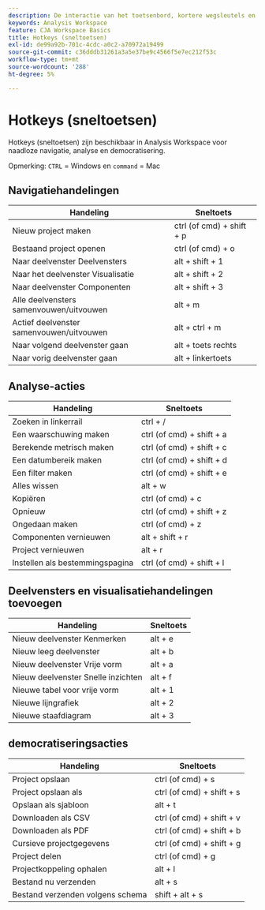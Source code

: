 ```yaml
---
description: De interactie van het toetsenbord, kortere wegsleutels en punt-en-klik gedrag beschikbaar in Analysis Workspace.
keywords: Analysis Workspace
feature: CJA Workspace Basics
title: Hotkeys (sneltoetsen)
exl-id: de99a92b-701c-4cdc-a0c2-a70972a19499
source-git-commit: c36dddb31261a3a5e37be9c4566f5e7ec212f53c
workflow-type: tm+mt
source-wordcount: '288'
ht-degree: 5%

---
```


# Hotkeys (sneltoetsen)

Hotkeys (sneltoetsen) zijn beschikbaar in Analysis Workspace voor naadloze navigatie, analyse en democratisering.

Opmerking: `CTRL` = Windows en `command` = Mac

## Navigatiehandelingen

| Handeling | Sneltoets |
|---|---|
| Nieuw project maken | ctrl (of cmd) + shift + p |
| Bestaand project openen | ctrl (of cmd) + o |
| Naar deelvenster Deelvensters | alt + shift + 1 |
| Naar het deelvenster Visualisatie | alt + shift + 2 |
| Naar deelvenster Componenten | alt + shift + 3 |
| Alle deelvensters samenvouwen/uitvouwen | alt + m |
| Actief deelvenster samenvouwen/uitvouwen | alt + ctrl + m |
| Naar volgend deelvenster gaan | alt + toets rechts |
| Naar vorig deelvenster gaan | alt + linkertoets |

## Analyse-acties

| Handeling | Sneltoets |
|---|---|
| Zoeken in linkerrail | ctrl + / |
| Een waarschuwing maken | ctrl (of cmd) + shift + a |
| Berekende metrisch maken | ctrl (of cmd) + shift + c |
| Een datumbereik maken | ctrl (of cmd) + shift + d |
| Een filter maken | ctrl (of cmd) + shift + e |
| Alles wissen | alt + w |
| Kopiëren | ctrl (of cmd) + c |
| Opnieuw | ctrl (of cmd) + shift + z |
| Ongedaan maken | ctrl (of cmd) + z |
| Componenten vernieuwen | alt + shift + r |
| Project vernieuwen | alt + r |
| Instellen als bestemmingspagina | ctrl (of cmd) + shift + l |

## Deelvensters en visualisatiehandelingen toevoegen

| Handeling | Sneltoets |
|---|---|
| Nieuw deelvenster Kenmerken | alt + e |
| Nieuw leeg deelvenster | alt + b |
| Nieuw deelvenster Vrije vorm | alt + a |
| Nieuw deelvenster Snelle inzichten | alt + f |
| Nieuwe tabel voor vrije vorm | alt + 1 |
| Nieuwe lijngrafiek | alt + 2 |
| Nieuwe staafdiagram | alt + 3 |

## democratiseringsacties

| Handeling | Sneltoets |
|---|---|
| Project opslaan | ctrl (of cmd) + s |
| Project opslaan als | ctrl (of cmd) + shift + s |
| Opslaan als sjabloon | alt + t |
| Downloaden als CSV | ctrl (of cmd) + shift + v |
| Downloaden als PDF | ctrl (of cmd) + shift + b |
| Cursieve projectgegevens | ctrl (of cmd) + shift + g |
| Project delen | ctrl (of cmd) + g |
| Projectkoppeling ophalen | alt + l |
| Bestand nu verzenden | alt + s |
| Bestand verzenden volgens schema | shift + alt + s |
